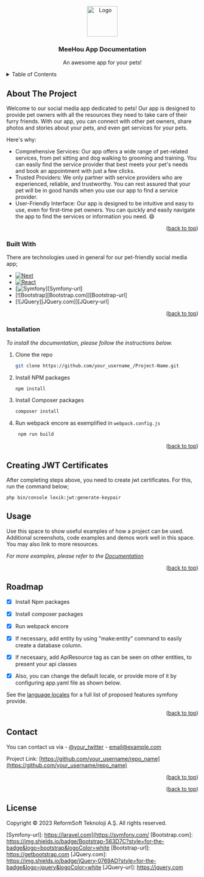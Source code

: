 <!-- PROJECT LOGO -->

<br />
<div align="center">
  <a href="https://www.reformsoft.net/">
    <img src="images/logo.png" alt="Logo" width="80" height="80">
  </a>

  <h3 align="center">MeeHou App Documentation</h3>

  <p align="center">
    An awesome app for your pets!
  </p>
</div>



<!-- TABLE OF CONTENTS -->
<details>
  <summary>Table of Contents</summary>
  <ol>
    <li>
      <a href="#about-the-project">About The Project</a>
      <ul>
        <li><a href="#built-with">Built With</a></li>
      </ul>
    </li>
    <li>
      <a href="#getting-started">Getting Started</a>
      <ul>
        <li><a href="#installation">Installation</a></li>
      </ul>
    </li>
    <li><a href="#license">License</a></li>
    <li><a href="#contact">Contact</a></li>
  </ol>
</details>



<!-- ABOUT THE PROJECT -->
## About The Project

Welcome to our social media app dedicated to pets! Our app is designed to provide pet owners with all the resources they need to take care of their furry friends. With our app, you can connect with other pet owners, share photos and stories about your pets, and even get services for your pets.

Here's why:
* Comprehensive Services: Our app offers a wide range of pet-related services, from pet sitting and dog walking to grooming and training. You can easily find the service provider that best meets your pet's needs and book an appointment with just a few clicks.
* Trusted Providers: We only partner with service providers who are experienced, reliable, and trustworthy. You can rest assured that your pet will be in good hands when you use our app to find a service provider.
* User-Friendly Interface: Our app is designed to be intuitive and easy to use, even for first-time pet owners. You can quickly and easily navigate the app to find the services or information you need. :smile:


<p align="right">(<a href="#readme-top">back to top</a>)</p>



### Built With

There are technologies used in general for our pet-friendly social media app; 

* [![Next][Next.js]][Next-url]
* [![React][React.js]][React-url]
* [![Symfony][Symfony.com]][Symfony-url]
* [![Bootstrap][Bootstrap.com]][Bootstrap-url]
* [![JQuery][JQuery.com]][JQuery-url]

<p align="right">(<a href="#readme-top">back to top</a>)</p>



### Installation

_To install the documentation, please follow the instructions below._

1. Clone the repo
   ```sh
   git clone https://github.com/your_username_/Project-Name.git
   ```
3. Install NPM packages
   ```sh
   npm install
   ```
4. Install Composer packages
   ```sh
   composer install
   ```
   
4. Run webpack encore as exemplified in `webpack.config.js`
   ```sh
    npm run build
   ```

<p align="right">(<a href="#readme-top">back to top</a>)</p>


## Creating JWT Certificates 

After completing steps above, you need to create jwt certificates. For this, run the command below;

`php bin/console lexik:jwt:generate-keypair`


<!-- USAGE EXAMPLES -->
## Usage

Use this space to show useful examples of how a project can be used. Additional screenshots, code examples and demos work well in this space. You may also link to more resources.

_For more examples, please refer to the [Documentation](https://example.com)_

<p align="right">(<a href="#readme-top">back to top</a>)</p>



<!-- ROADMAP -->
## Roadmap

- [x] Install Npm packages
- [x] Install composer packages
- [x] Run webpack encore 
- [x] If necessary, add entity by using "make:entity" command to easily create a database column.
- [x] If necesaary, add ApiResource tag as can be seen on other entities, to present your api classes
- [x] Also, you can change the default locale, or provide more of it by configuring app.yaml file as shown below.
    

See the [language locales](https://symfony.com/doc/current/translation.html) for a full list of proposed features symfony provide.

<p align="right">(<a href="#readme-top">back to top</a>)</p>



<!-- CONTACT -->
## Contact

You can contact us via - [@your_twitter](https://twitter.com/your_username) - email@example.com

Project Link: [https://github.com/your_username/repo_name](https://github.com/your_username/repo_name)

<p align="right">(<a href="#readme-top">back to top</a>)</p>



<p align="right">(<a href="#readme-top">back to top</a>)</p>

<!-- LICENSE -->
## License

Copyright © 2023 ReformSoft Teknoloji A.Ş. All rights reserved.

<!-- MARKDOWN LINKS & IMAGES -->
<!-- https://www.markdownguide.org/basic-syntax/#reference-style-links -->

[linkedin-shield]: https://img.shields.io/badge/-LinkedIn-black.svg?style=for-the-badge&logo=linkedin&colorB=555
[linkedin-url]: https://linkedin.com/in/othneildrew
[product-screenshot]: images/screenshot.png
[Next.js]: https://img.shields.io/badge/next.js-000000?style=for-the-badge&logo=nextdotjs&logoColor=white
[Next-url]: https://nextjs.org/
[React.js]: https://img.shields.io/badge/React-20232A?style=for-the-badge&logo=react&logoColor=61DAFB
[React-url]: https://reactjs.org/
[Symfony.com]: https://img.shields.io/badge/Symfony-black?style=for-the-badge&logo=symfony&logoColor=white
[Symfony-url]: https://laravel.com](https://symfony.com/
[Bootstrap.com]: https://img.shields.io/badge/Bootstrap-563D7C?style=for-the-badge&logo=bootstrap&logoColor=white
[Bootstrap-url]: https://getbootstrap.com
[JQuery.com]: https://img.shields.io/badge/jQuery-0769AD?style=for-the-badge&logo=jquery&logoColor=white
[JQuery-url]: https://jquery.com 
